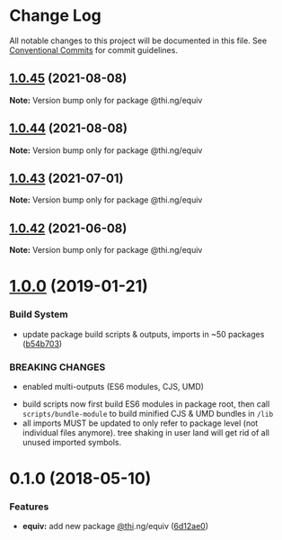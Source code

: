# Change Log

All notable changes to this project will be documented in this file.
See [Conventional Commits](https://conventionalcommits.org) for commit guidelines.

## [1.0.45](https://github.com/thi-ng/umbrella/compare/@thi.ng/equiv@1.0.44...@thi.ng/equiv@1.0.45) (2021-08-08)

**Note:** Version bump only for package @thi.ng/equiv





## [1.0.44](https://github.com/thi-ng/umbrella/compare/@thi.ng/equiv@1.0.43...@thi.ng/equiv@1.0.44) (2021-08-08)

**Note:** Version bump only for package @thi.ng/equiv





## [1.0.43](https://github.com/thi-ng/umbrella/compare/@thi.ng/equiv@1.0.42...@thi.ng/equiv@1.0.43) (2021-07-01)

**Note:** Version bump only for package @thi.ng/equiv





## [1.0.42](https://github.com/thi-ng/umbrella/compare/@thi.ng/equiv@1.0.41...@thi.ng/equiv@1.0.42) (2021-06-08)

**Note:** Version bump only for package @thi.ng/equiv





# [1.0.0](https://github.com/thi-ng/umbrella/compare/@thi.ng/equiv@0.1.15...@thi.ng/equiv@1.0.0) (2019-01-21)

### Build System

* update package build scripts & outputs, imports in ~50 packages ([b54b703](https://github.com/thi-ng/umbrella/commit/b54b703))

### BREAKING CHANGES

* enabled multi-outputs (ES6 modules, CJS, UMD)

- build scripts now first build ES6 modules in package root, then call
  `scripts/bundle-module` to build minified CJS & UMD bundles in `/lib`
- all imports MUST be updated to only refer to package level
  (not individual files anymore). tree shaking in user land will get rid of
  all unused imported symbols.

<a name="0.1.0"></a>
# 0.1.0 (2018-05-10)

### Features

* **equiv:** add new package [@thi](https://github.com/thi).ng/equiv ([6d12ae0](https://github.com/thi-ng/umbrella/commit/6d12ae0))
